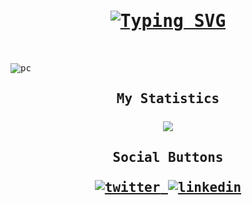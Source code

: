 <samp>
    <h1 align="center">
        <a href="https://git.io/typing-svg">
            <img src="https://readme-typing-svg.demolab.com?font=VT323&size=40&pause=1000&color=B0BEC5&center=true&vCenter=true&random=false&width=510&height=40&lines=Hello+there!;I'm+Luis;A+Programming+Student+from+Spain"                 alt="Typing SVG" />
        </a>
    </h1>
        <br>
        <br>
        <img src="https://github.com/565059/565059/assets/118855900/3233e538-50de-4839-b2bb-e0f35e39b722" alt="pc">
    <h2 align="center">
        My Statistics
        <br>
        <br>
        <a rel="nofollow noopener noreferrer" target="_blank" href="https://github.com/anuraghazra/github-readme-stats">
            <img src="https://github-readme-stats.vercel.app/api?username=565059">
        </a>
    </h2>
    <h2 align="center">
        Social Buttons
        <br>
        <br>
        <a rel="nofollow noopener noreferrer" target="_blank" href="https://x.com/56_50_59">
            <img src="https://github.com/565059/565059/assets/118855900/58e785db-e118-4d20-ae49-6741f6a0410c" alt="twitter">
        </a>
        <a rel="nofillow noopener noreferrer" target="_blank" href="https://www.linkedin.com/in/luis-fern%C3%A1ndez-castelo-06358025b/?locale=en_US">
            <img src="https://github.com/565059/565059/assets/118855900/b16540d5-8016-4e06-82ca-375ada9caf45" alt="linkedin">
        </a>
    </h2>
</samp>
